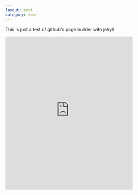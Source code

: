 ```yaml
---
layout: post
category: test
---
```


This is just a test of github's page builder with jekyll

<iframe src="https://www.google.com/maps/d/embed?mid=zohGjDikXVzw.k1Spqlzpqkws" width="400" height="480" frameborder='0'></iframe>
